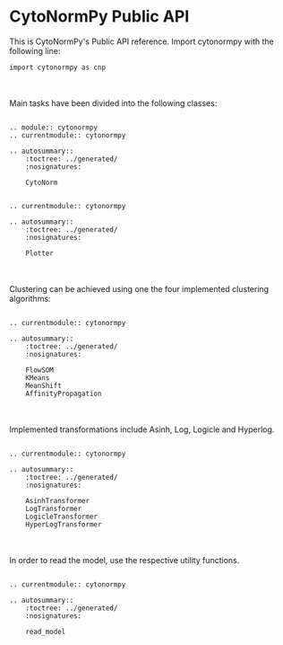 # CytoNormPy Public API

This is CytoNormPy's Public API reference.
Import cytonormpy with the following line:
```
import cytonormpy as cnp
```

<br/><br/>
Main tasks have been divided into the following classes:

```{eval-rst}

.. module:: cytonormpy
.. currentmodule:: cytonormpy

.. autosummary::
    :toctree: ../generated/
    :nosignatures:
    
    CytoNorm

```


```{eval-rst}

.. currentmodule:: cytonormpy

.. autosummary::
    :toctree: ../generated/
    :nosignatures:
    
    Plotter

```


<br/><br/>
Clustering can be achieved using one the four implemented clustering algorithms:

```{eval-rst}

.. currentmodule:: cytonormpy

.. autosummary::
    :toctree: ../generated/
    :nosignatures:
    
    FlowSOM
    KMeans
    MeanShift
    AffinityPropagation
```


<br/><br/>
Implemented transformations include Asinh, Log, Logicle and Hyperlog.

```{eval-rst}

.. currentmodule:: cytonormpy

.. autosummary::
    :toctree: ../generated/
    :nosignatures:
    
    AsinhTransformer
    LogTransformer
    LogicleTransformer
    HyperLogTransformer
```

<br/><br/>
In order to read the model, use the respective utility functions.

```{eval-rst}

.. currentmodule:: cytonormpy

.. autosummary::
    :toctree: ../generated/
    :nosignatures:

    read_model
```

